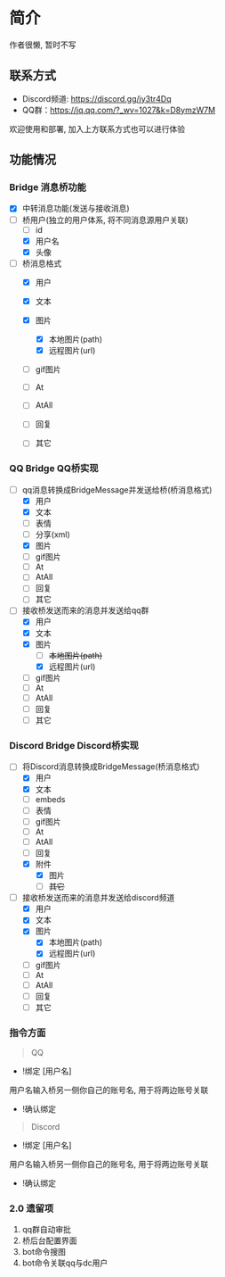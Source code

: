 # 简介
作者很懒, 暂时不写

## 联系方式
- Discord频道: https://discord.gg/jy3tr4Dq
- QQ群：https://jq.qq.com/?_wv=1027&k=D8ymzW7M

欢迎使用和部署, 加入上方联系方式也可以进行体验

## 功能情况

### Bridge 消息桥功能

- [x] 中转消息功能(发送与接收消息)
- [ ] 桥用户(独立的用户体系, 将不同消息源用户关联)
   - [ ] id
   - [x] 用户名
   - [x] 头像
- [ ] 桥消息格式
   - [x] 用户
   - [x] 文本
   - [x] 图片
      - [x] 本地图片(path)
      - [x] 远程图片(url)
   - [ ] gif图片
   - [ ] At
   - [ ] AtAll
   - [ ] 回复
   - [ ] 其它


### QQ Bridge QQ桥实现
 - [ ] qq消息转换成BridgeMessage并发送给桥(桥消息格式)
     - [x] 用户
     - [x] 文本
     - [ ] 表情
     - [ ] 分享(xml)
     - [x] 图片
     - [ ] gif图片
     - [ ] At
     - [ ] AtAll
     - [ ] 回复
     - [ ] 其它
 - [ ] 接收桥发送而来的消息并发送给qq群
     - [x] 用户
     - [x] 文本
     - [x] 图片
       - [ ] ~~本地图片(path)~~
       - [x] 远程图片(url)
     - [ ] gif图片
     - [ ] At
     - [ ] AtAll
     - [ ] 回复
     - [ ] 其它

### Discord Bridge Discord桥实现
 - [ ] 将Discord消息转换成BridgeMessage(桥消息格式)
     - [x] 用户
     - [x] 文本
     - [ ] embeds
     - [ ] 表情
     - [ ] gif图片
     - [ ] At
     - [ ] AtAll
     - [ ] 回复
     - [x] 附件
       - [x] 图片
       - [ ] ~~其它~~
 - [ ] 接收桥发送而来的消息并发送给discord频道
     - [x] 用户
     - [x] 文本
     - [x] 图片
       - [x] 本地图片(path)
       - [x] 远程图片(url)
     - [ ] gif图片
     - [ ] At
     - [ ] AtAll
     - [ ] 回复
     - [ ] 其它

### 指令方面
> QQ
- !绑定 [用户名]

用户名输入桥另一侧你自己的账号名, 用于将两边账号关联
- !确认绑定

> Discord
- !绑定 [用户名]

用户名输入桥另一侧你自己的账号名, 用于将两边账号关联
- !确认绑定

### 2.0 遗留项
1. qq群自动审批
2. 桥后台配置界面
2. bot命令搜图
2. bot命令关联qq与dc用户
